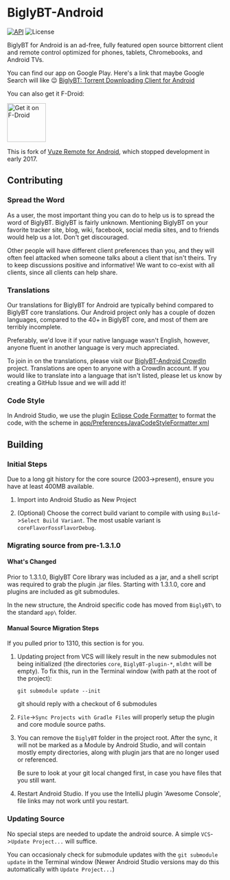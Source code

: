 # BiglyBT-Android

[![API](https://img.shields.io/badge/API-15%2B-blue.svg?style=flat)](https://android-arsenal.com/api?level=15)
![License](https://img.shields.io/badge/license-GPL2+-blue.svg?style=flat)

BiglyBT for Android is an ad-free, fully featured open source bittorrent client and remote control optimized for phones, tablets, Chromebooks, and Android TVs.

You can find our app on Google Play.  Here's a link that maybe Google Search will like :wink: [BiglyBT: Torrent Downloading Client for Android](https://play.google.com/store/apps/details?id=com.biglybt.android.client) 

You can also get it F-Droid:

<a href="https://f-droid.org/packages/com.biglybt.android.client/" target="_blank">
<img src="https://f-droid.org/badge/get-it-on.png" alt="Get it on F-Droid" height="90"/></a>

This is fork of [Vuze Remote for Android](https://svn.vuze.com/public/android/remote/trunk/VuzeRemoteProject/), which stopped development in early 2017.


## Contributing

### Spread the Word

As a user, the most important thing you can do to help us is to spread the word of BiglyBT. BiglyBT is fairly unknown. Mentioning BiglyBT on your favorite tracker site, blog, wiki, facebook, social media sites, and to friends would help us a lot. Don't get discouraged.  

Other people will have different client preferences than you, and they will often feel attacked when someone talks about a client that isn't theirs.  Try to keep discussions positive and informative!  We want to co-exist with all clients, since all clients can help share.

### Translations

Our translations for BiglyBT for Android are typically behind compared to BiglyBT core translations.  Our Android project only has a couple of dozen languages, compared to the 40+ in BiglyBT core, and most of them are terribly incomplete.

Preferably, we'd love it if your native language wasn't English, however, anyone fluent in another language is very much appreciated.

To join in on the translations, please visit our [BiglyBT-Android CrowdIn](https://crowdin.com/project/biglybt-android) project.  Translations are open to anyone with a CrowdIn account.  If you would like to translate into a language that isn't listed, please let us know by creating a GitHub Issue and we will add it!

### Code Style

In Android Studio, we use the plugin [Eclipse Code Formatter](https://plugins.jetbrains.com/plugin/6546-eclipse-code-formatter) to format the code, with the scheme in [app/PreferencesJavaCodeStyleFormatter.xml](app/PreferencesJavaCodeStyleFormatter.xml)


## Building

### Initial Steps

Due to a long git history for the core source (2003->present), ensure you have at least 400MB available.

1. Import into Android Studio as New Project

2. (Optional) Choose the correct build variant to compile with using `Build`->`Select Build Variant`.  The most usable variant is `coreFlavorFossFlavorDebug`.

### Migrating source from pre-1.3.1.0

#### What's Changed

Prior to 1.3.1.0, BiglyBT Core library was included as a jar, and a shell script was required to grab the plugin .jar files. Starting with 1.3.1.0, core and plugins are included as git submodules.

In the new structure, the Android specific code has moved from `BiglyBT\` to the standard `app\` folder.  

#### Manual Source Migration Steps

If you pulled prior to 1310, this section is for you.

1. Updating project from VCS will likely result in the new submodules not being initialized (the directories `core`, `BiglyBT-plugin-*`, `mldht` will be empty).  To fix this, run in the Terminal window (with path at the root of the project):

   `git submodule update --init`
   
   git should reply with a checkout of 6 submodules


1. `File`->`Sync Projects with Gradle Files` will properly setup the plugin and core module source paths.

1. You can remove the `BiglyBT` folder in the project root.  After the sync, it will not be marked as a Module by Android Studio, and will contain mostly empty directories, along with plugin jars that are no longer used or referenced.

   Be sure to look at your git local changed first, in case you have files that you still want.

1. Restart Android Studio.  If you use the IntelliJ plugin 'Awesome Console', file links may not work until you restart.

### Updating Source

No special steps are needed to update the android source.  A simple `VCS`->`Update Project...` will suffice.

You can occasionaly check for submodule updates with the `git submodule update` in the Terminal window (Newer Android Studio versions may do this automatically with `Update Project...`)

